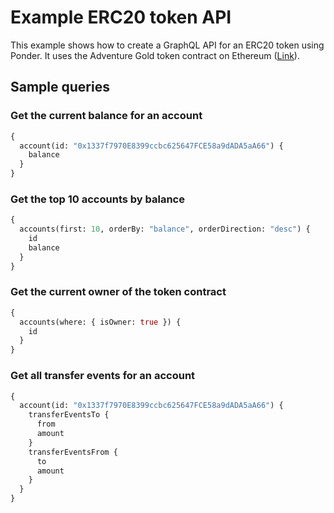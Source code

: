 # Example ERC20 token API

This example shows how to create a GraphQL API for an ERC20 token using Ponder. It uses the Adventure Gold token contract on Ethereum ([Link](https://etherscan.io/address/0x32353A6C91143bfd6C7d363B546e62a9A2489A20)).

## Sample queries

### Get the current balance for an account

```graphql
{
  account(id: "0x1337f7970E8399ccbc625647FCE58a9dADA5aA66") {
    balance
  }
}
```

### Get the top 10 accounts by balance

```graphql
{
  accounts(first: 10, orderBy: "balance", orderDirection: "desc") {
    id
    balance
  }
}
```

### Get the current owner of the token contract

```graphql
{
  accounts(where: { isOwner: true }) {
    id
  }
}
```

### Get all transfer events for an account

```graphql
{
  account(id: "0x1337f7970E8399ccbc625647FCE58a9dADA5aA66") {
    transferEventsTo {
      from
      amount
    }
    transferEventsFrom {
      to
      amount
    }
  }
}
```

